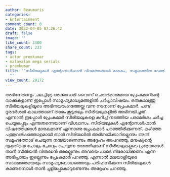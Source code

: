 ```yaml
---
author: Beaumaris
categories:
- Entertainment
comment_count: 0
date: 2022-04-05 07:26:42
draft: false
image: ''
like_count: 2300
share_count: 233
tags:
- actor premkumar
- malayalam mega serials
- premkumar
title: '"സീരിയലുകൾ എന്റോസൾഫാൻ വിഷത്തേക്കാൾ മാരകം, സമൂഹത്തിനു വേണ്ടിയാണ് അതിൽ അഭിനയിക്കാത്തത്
  "'
view_count: 29172
---
```


അഭിനേതാവും ചലച്ചിത്ര അക്കാഡമി വൈസ് ചെയർമാനുമായ പ്രേംകുമാറിന്റെ വാക്കുകളാണ് ഇപ്പോൾ സാമൂഹ്യമാധ്യമങ്ങളിൽ ചർച്ചാവിഷയം. ഒരുകാലത്തു സീരിയലുകളിലൂടെ അഭിനയരംഗത്തേയ്ക്കു വന്ന നടനാണ് പ്രേംകുമാർ. പണ്ട് ദൂരദർശൻ കാലത്താണ് താരം കൂടുതലും സീരിയലുകളിൽ അഭിനയിച്ചത്. എന്നാൽ ഇപ്പോൾ പ്രേംകുമാർ സീരിയലുകളെ കുറിച്ച് നടത്തിയ പരാമർശം ചർച്ച ചെയ്യപ്പെടും എന്നുതന്നെയാണ് വിശ്വാസം. സീരിയലുകൾ എന്റോസൾഫാൻ വിഷത്തേക്കാൾ മാരകമാണ്‌ എന്നാണു പ്രേംകുമാർ പറഞ്ഞിരിക്കുന്നത്. കഴിഞ്ഞ പത്തുവര്ഷത്തോളമായി താൻ സീരിയലിൽ അഭിനയിക്കാറില്ലെന്നും അത് സമൂഹത്തോട് ചെയുന്ന നന്മയാണെന്നും അദ്ദേഹം അപറഞ്ഞു. മനുഷ്യന്റെ യുക്തിയെ പോലും ചോദ്യം ചെയുന്ന തരത്തിലാണ് സീരിയലുകളുടെ പ്രമേയങ്ങൾ. താൻ സീരിയൽ വിരുദ്ധൻ അല്ലെന്നും അവയെ പാടെ നിരോധിക്കണം എന്ന അഭിപ്രായം ഇല്ലെന്നും പ്രേംകുമാർ പറഞ്ഞു. എന്നാൽ മലയാളിയുടെ സാക്ഷരതയെയും സാമൂഹ്യബോധത്തെയും പരിഹസിക്കുന്ന സീരിയലുകൾ കാണുമ്പൊൾ താൻ ചൂളിപ്പോകാറുണ്ടെന്നും അദ്ദേഹം പറഞ്ഞു.